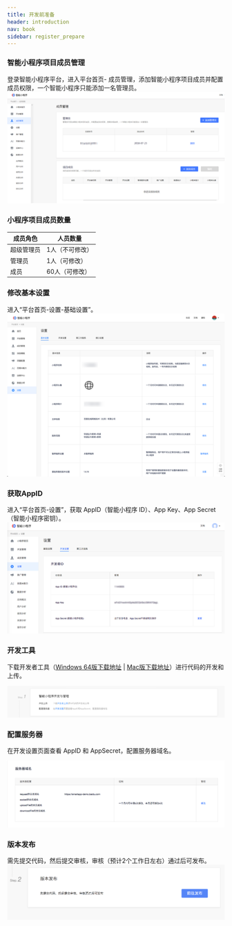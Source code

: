 ```yaml
---
title: 开发前准备
header: introduction
nav: book
sidebar: register_prepare
---
```



### 智能小程序项目成员管理


登录智能小程序平台，进入平台首页- 成员管理，添加智能小程序项目成员并配置成员权限，一个智能小程序只能添加一名管理员。
![图片](../../img/introduction/register/p18.png)

### 小程序项目成员数量

|成员角色|人员数量|
|----|----|
|超级管理员|	1人（不可修改）|
|管理员	|1人（可修改）|
|成员|	60人（可修改）|


### 修改基本设置

进入“平台首页-设置-基础设置”。
![图片](../../img/introduction/register/p19.png)

### 获取AppID

进入“平台首页-设置”，获取 AppID（智能小程序 ID）、App Key、App Secret（智能小程序密钥）。 
![图片](../../img/introduction/register/p20.png)
### 开发工具

下载开发者工具（[Windows 64版下载地址](http://smartprogram.baidu.com/mappconsole/api/devDownload?system=windows&type=online)  |   [Mac版下载地址](http://smartprogram.baidu.com/mappconsole/api/devDownload?system=mac&type=online)）进行代码的开发和上传。

![图片](../../img/introduction/register/p23.png)

### 配置服务器


在开发设置页面查看 AppID 和 AppSecret，配置服务器域名。

![图片](../../img/introduction/register/p24.png)

### 版本发布

需先提交代码，然后提交审核，审核（预计2个工作日左右）通过后可发布。
![图片](../../img/introduction/register/p25.png)
